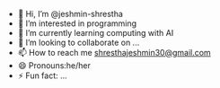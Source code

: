 - 👋 Hi, I’m @jeshmin-shrestha
- 👀 I’m interested in programming
- 🌱 I’m currently learning computing with AI
- 💞️ I’m looking to collaborate on ...
- 📫 How to reach me shresthajeshmin30@gmail.com
- 😄 Pronouns:he/her
- ⚡ Fun fact: ...

<!---
jeshmin-shrestha/jeshmin-shrestha is a ✨ special ✨ repository because its `README.md` (this file) appears on your GitHub profile.
You can click the Preview link to take a look at your changes.
--->
